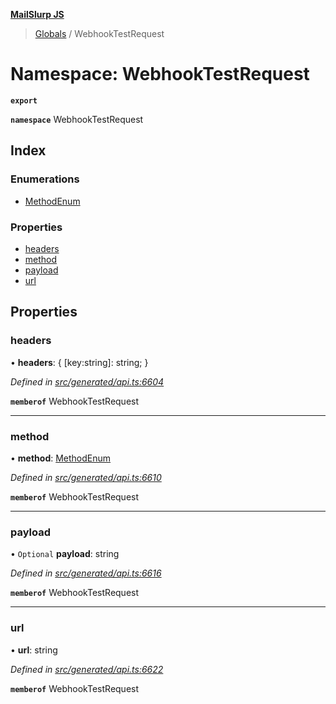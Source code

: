 **[MailSlurp JS](../README.md)**

> [Globals](../README.md) / WebhookTestRequest

# Namespace: WebhookTestRequest

**`export`** 

**`namespace`** WebhookTestRequest

## Index

### Enumerations

* [MethodEnum](../enums/webhooktestrequest.methodenum.md)

### Properties

* [headers](webhooktestrequest.md#headers)
* [method](webhooktestrequest.md#method)
* [payload](webhooktestrequest.md#payload)
* [url](webhooktestrequest.md#url)

## Properties

### headers

•  **headers**: { [key:string]: string;  }

*Defined in [src/generated/api.ts:6604](https://github.com/mailslurp/mailslurp-client/blob/3871a9e/src/generated/api.ts#L6604)*

**`memberof`** WebhookTestRequest

___

### method

•  **method**: [MethodEnum](../enums/webhooktestrequest.methodenum.md)

*Defined in [src/generated/api.ts:6610](https://github.com/mailslurp/mailslurp-client/blob/3871a9e/src/generated/api.ts#L6610)*

**`memberof`** WebhookTestRequest

___

### payload

• `Optional` **payload**: string

*Defined in [src/generated/api.ts:6616](https://github.com/mailslurp/mailslurp-client/blob/3871a9e/src/generated/api.ts#L6616)*

**`memberof`** WebhookTestRequest

___

### url

•  **url**: string

*Defined in [src/generated/api.ts:6622](https://github.com/mailslurp/mailslurp-client/blob/3871a9e/src/generated/api.ts#L6622)*

**`memberof`** WebhookTestRequest
